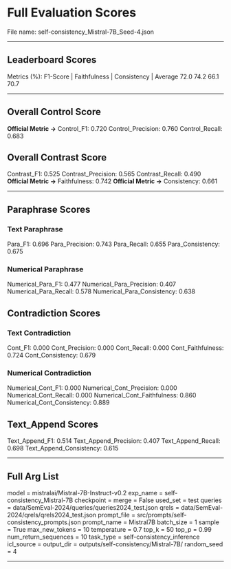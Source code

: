 # Full Evaluation Scores

File name: self-consistency_Mistral-7B_Seed-4.json


---

## Leaderboard Scores

Metrics (%): F1-Score | Faithfulness | Consistency | Average
                72.0        74.2          66.1        70.7

---

## Overall Control Score

**Official Metric ->** Control_F1: 0.720
Control_Precision: 0.760
Control_Recall: 0.683

## Overall Contrast Score

Contrast_F1: 0.525
Contrast_Precision: 0.565
Contrast_Recall: 0.490
**Official Metric ->** Faithfulness: 0.742
**Official Metric ->** Consistency: 0.661

---


## Paraphrase Scores


### Text Paraphrase

Para_F1: 0.696
Para_Precision: 0.743
Para_Recall: 0.655
Para_Consistency: 0.675


### Numerical Paraphrase

Numerical_Para_F1: 0.477
Numerical_Para_Precision: 0.407
Numerical_Para_Recall: 0.578
Numerical_Para_Consistency: 0.638


## Contradiction Scores


### Text Contradiction

Cont_F1: 0.000
Cont_Precision: 0.000
Cont_Recall: 0.000
Cont_Faithfulness: 0.724
Cont_Consistency: 0.679


### Numerical Contradiction

Numerical_Cont_F1: 0.000
Numerical_Cont_Precision: 0.000
Numerical_Cont_Recall: 0.000
Numerical_Cont_Faithfulness: 0.860
Numerical_Cont_Consistency: 0.889


## Text_Append Scores

Text_Append_F1: 0.514
Text_Append_Precision: 0.407
Text_Append_Recall: 0.698
Text_Append_Consistency: 0.615

---

## Full Arg List

model = mistralai/Mistral-7B-Instruct-v0.2
exp_name = self-consistency_Mistral-7B
checkpoint = 
merge = False
used_set = test
queries = data/SemEval-2024/queries/queries2024_test.json
qrels = data/SemEval-2024/qrels/qrels2024_test.json
prompt_file = src/prompts/self-consistency_prompts.json
prompt_name = Mistral7B
batch_size = 1
sample = True
max_new_tokens = 10
temperature = 0.7
top_k = 50
top_p = 0.99
num_return_sequences = 10
task_type = self-consistency_inference
icl_source = 
output_dir = outputs/self-consistency/Mistral-7B/
random_seed = 4

---

